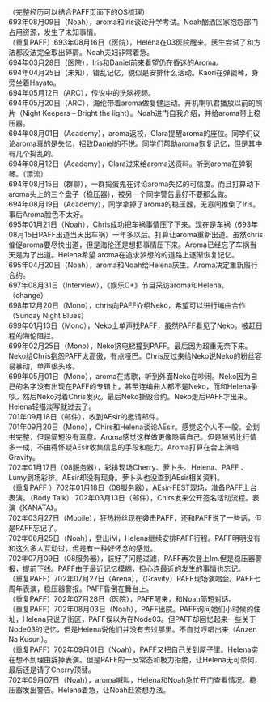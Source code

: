 

（完整经历可以结合PAFF页面下的OS梳理）  
693年08月09日（Noah），aroma和Iris谈论升学考试。Noah酗酒回家抱怨部门占用资源，发生了未知事情。  
（重复PAFF）693年08月16日（医院），Helena在03医院醒来。医生尝试了和方法都没法完全取出碎屑。Noah夫妇非常着急。  
694年03月28日（医院），Iris和Daniel前来看望仍在昏迷的Aroma。  
694年04月25日（未知），错乱记忆，貌似是安排什么活动。Kaori在弹钢琴，身旁坐着Hayato。    
694年05月12日（ARC），传说中的洗脑视频。  
694年05月20日（ARC），海伦带着aroma做复健运动。开机喇叭君播放以前的照片（Night Keepers – Bright the light）。Noah进门自我介绍，并给aroma带上稳压器。  
694年08月01日（Academy），aroma返校，Clara提醒aroma的座位。同学们议论aroma真的是失忆，招致Daniel的不悦。同学们帮助aroma恢复记忆，但是其中有几个捣乱的。  
694年08月12日（Academy），Clara过来给aroma送资料。听到aroma在弹钢琴。（漂流）  
694年08月15日（群聊），一群捣蛋鬼在讨论aroma失忆的可信度。而且打算动下aroma头上的三个盘子（稳压器），被另一个同学警告最好不要那么做。  
694年08月19日（Academy），同学拿掉了aroma的稳压器，无意间推倒了Iris。事后Aroma脸色不太好。  
695年01月21日（Noah），Chris成功把车祸事情压了下来。现在是车祸（693年08月15日PAFF出道当天出车祸）一年多以后。打算让aroma重新出道。虽然chris催促aroma要尽快出道，但是海伦还是想把事情压下来。Aroma已经忘了车祸当天是为了出道。Helena希望 aroma在追求梦想的的道路上逐渐恢复记忆。  
695年04月20日（Noah），aroma和Noah给Helena庆生。Aroma决定重新履行合约。  
697年08月31日（Interview），《娱乐C+》节目采访aroma和Helena。（change）  
698年12月20日（Mono），chris向PAFF介绍Neko，希望可以进行编曲合作（Sunday Night Blues）  
699年01月13日（Mono），Neko上单声找PAFF，虽然PAFF看见了Neko。被赶日程的海伦阻拦。  
699年02月25日（Mono），Neko挤电梯撞到PAFF。最后因为超重无奈下来。Neko给Chris抱怨PAFF太高傲，有点哑巴。Chris反过来给Neko说Neko的粉丝容易暴动，单声很头疼。  
699年05月01日（Mono），aroma在练歌，听到外面Neko在吵闹。Neko因为自己的名字没有出现在PAFF的专辑上，甚至连编曲人都不是Neko，而和Helena争吵。然后Neko对着Chris发火。最后Neko撕毁合约。Neko走后PAFF才出来。Helena轻描淡写就过去了。  
701年09月18日（邮件），收到AEsir的邀请邮件。  
701年09月20日（Mono），Chirs和Helena谈论AEsir。感觉这个人不一般。企划书完整，但是简短没有真意。Aroma感觉这样做更像隐瞒自己。但是酬劳比行情多一成，不由得怀疑AEsir收集信息的手段和能力。Aroma打算在台上演唱Gravity。  
702年01月17日（08服务器），彩排现场Cherry、萝卜头、Helena、PAFF 、Lumy到场彩排。AEsir却没有现身。萝卜头也没查到AEsir相关资料。  
（重复PAFF ）702年01月18日（08服务器），AEsir-FEST现场，准备PAFF上台表演。（Body Talk） 702年03月13日（邮件），Chirs发来公开签名活动流程。表演《KANATA》。  
702年03月27日（Mobile），狂热粉丝现在袭击PAFF，还和PAFF说了一些话，但是PAFF忘记了。  
702年06月25日（Noah），登出iM，Helena继续安排PAFF行程。PAFF明明没有和这么多人互动过，但是有一种好怀念的感觉。  
702年07月09日（08服务器），装好了问题过滤，PAFF再次登上Im.但是稳压器警报，提前下线。PAFF由于最近记忆模糊，担心连最近的发生的事情也忘记。  
（重复PAFF）702年07月27日（Arena），（Gravity）PAFF现场演唱会。PAFF七周年表演，稳压器警报。PAFF昏倒在舞台上。  
（重复PAFF）702年07月28日（医院），PAFF醒来，和Noah简短对话。  
（重复PAFF）702年08月03日（Noah），PAFF出院。PAFF询问她们小时候的住址，Helena只说了街区，PAFF误以为在Node03。但PAFF却回忆起来一些关于Node03的记忆，但是Helena说他们并没有去过那里。不自觉哼唱出来（Anzen Na Kusuri）。  
（重复PAFF）702年09月01日（Noah），PAFF又把自己关到屋子里。Helena实在想不到理由辞掉表演。但是PAFF的一反常态和极力拒绝，让Helena无可奈何，最后还是请了Cherry顶替。  
702年09月07日（Noah），aroma喊叫，Helena和Noah急忙开门查看情况。稳压器发出警告。Helena着急，让Noah赶紧想办法。  
